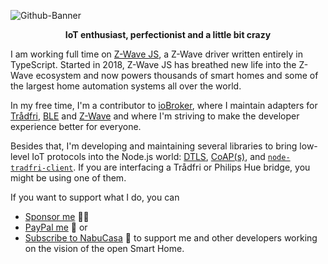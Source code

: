 ![Github-Banner](https://user-images.githubusercontent.com/17641229/124520771-bfd00200-dded-11eb-9993-b2b221166b99.png)

<p align="center">
  <b>IoT enthusiast, perfectionist and a little bit crazy</b>
</p>

I am working full time on [Z-Wave JS](https://github.com/zwave-js/node-zwave-js), a Z-Wave driver written entirely in TypeScript. Started in 2018, Z-Wave JS has breathed new life into the Z-Wave ecosystem and now powers thousands of smart homes and some of the largest home automation systems all over the world.

In my free time, I'm a contributor to [ioBroker](https://www.iobroker.net/), where I maintain adapters for [Trådfri](https://github.com/AlCalzone/ioBroker.tradfri), [BLE](https://github.com/AlCalzone/ioBroker.ble) and [Z-Wave](https://github.com/AlCalzone/ioBroker.zwave2/) and where I'm striving to make the developer experience better for everyone.

Besides that, I'm developing and maintaining several libraries to bring low-level IoT protocols into the Node.js world: [DTLS](https://github.com/AlCalzone/node-dtls-client), [CoAP(s)](https://github.com/AlCalzone/node-coap-client), and [`node-tradfri-client`](https://github.com/AlCalzone/node-tradfri-client). If you are interfacing a Trådfri or Philips Hue bridge, you might be using one of them.

If you want to support what I do, you can 
* [Sponsor me](https://github.com/sponsors/AlCalzone/) 💪🏻
* [PayPal me](https://paypal.me/dgriesel) 💸 or
* [Subscribe to NabuCasa](https://www.nabucasa.com/) 🏡 to support me and other developers working on the vision of the open Smart Home.

